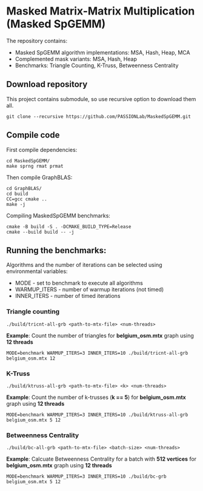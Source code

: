 # Masked Matrix-Matrix Multiplication (Masked SpGEMM)

The repository contains:
- Masked SpGEMM algorithm implementations: MSA, Hash, Heap, MCA
- Complemented mask variants: MSA, Hash, Heap
- Benchmarks: Triangle Counting, K-Truss, Betweenness Centrality

## Download repository

This project contains submodule, so use recursive option to download them all.

```shell
git clone --recursive https://github.com/PASSIONLab/MaskedSpGEMM.git
```
## Compile code

First compile dependencies:
```shell
cd MaskedSpGEMM/
make sprng rmat prmat
```

Then compile GraphBLAS:
```shell
cd GraphBLAS/
cd build
CC=gcc cmake ..
make -j
```

Compiling MaskedSpGEMM benchmarks:
```shell
cmake -B build -S . -DCMAKE_BUILD_TYPE=Release
cmake --build build -- -j
```

## Running the benchmarks:
Algorithms and the number of iterations can be selected using environmental variables:
- MODE - set to benchmark to execute all algorithms
- WARMUP_ITERS - number of warmup iterations (not timed)
- INNER_ITERS - number of timed iterations

### Triangle counting
```shell
./build/tricnt-all-grb <path-to-mtx-file> <num-threads>
```
**Example**: Count the number of triangles for **belgium_osm.mtx** graph using **12 threads**
```shell
MODE=benchmark WARMUP_ITERS=3 INNER_ITERS=10 ./build/tricnt-all-grb belgium_osm.mtx 12
```

### K-Truss
```shell
./build/ktruss-all-grb <path-to-mtx-file> <k> <num-threads>
```
**Example**: Count the number of k-trusses (**k == 5**) for **belgium_osm.mtx** graph using **12 threads**
```shell
MODE=benchmark WARMUP_ITERS=3 INNER_ITERS=10 ./build/ktruss-all-grb belgium_osm.mtx 5 12
```

### Betweenness Centrality
```shell
./build/bc-all-grb <path-to-mtx-file> <batch-size> <num-threads>
```
**Example**: Calcuate Betweenness Centrality for a batch with **512 vertices** for **belgium_osm.mtx** graph using **12 threads**
```shell
MODE=benchmark WARMUP_ITERS=3 INNER_ITERS=10 ./build/bc-grb belgium_osm.mtx 5 12
```